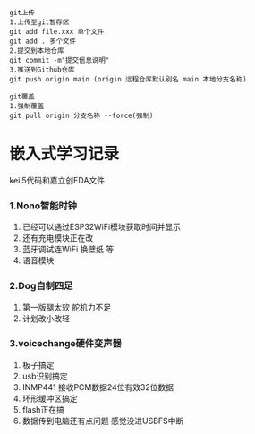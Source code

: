 ```
git上传
1.上传至git暂存区
git add file.xxx 单个文件
git add . 多个文件
2.提交到本地仓库
git commit -m"提交信息说明"
3.推送到Github仓库
git push origin main (origin 远程仓库默认别名 main 本地分支名称)
```
```
git覆盖
1.强制覆盖
git pull origin 分支名称 --force(强制)
```
# 嵌入式学习记录
keil5代码和嘉立创EDA文件

### 1.Nono智能时钟
1. 已经可以通过ESP32WiFi模块获取时间并显示
2. 还有充电模块正在改
3. 蓝牙调试连WiFi 换壁纸 等
4. 语音模块
### 2.Dog自制四足
1. 第一版腿太软 舵机力不足
2. 计划改小改轻
### 3.voicechange硬件变声器
1. 板子搞定
2. usb识别搞定
3. INMP441 接收PCM数据24位有效32位数据
4. 环形缓冲区搞定
5. flash正在搞
6. 数据传到电脑还有点问题 感觉没进USBFS中断